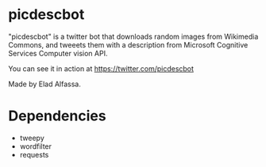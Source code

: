 # picdescbot

"picdescbot" is a twitter bot that downloads random images from Wikimedia Commons, and tweeets them with a description from Microsoft Cognitive Services Computer vision API.

You can see it in action at https://twitter.com/picdescbot

Made by Elad Alfassa.

Dependencies
============
* tweepy
* wordfilter
* requests

